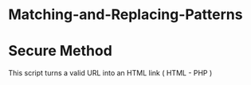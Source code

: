 # Matching-and-Replacing-Patterns 
# Secure Method
This script turns a valid URL into an HTML link ( HTML - PHP )
